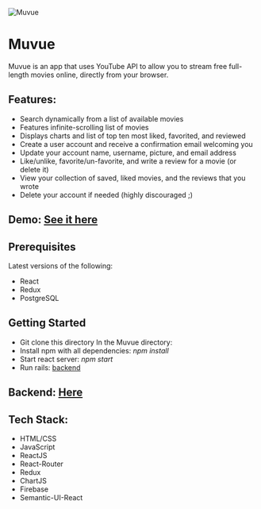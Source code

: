 ![Muvue](https://i.imgur.com/0n6RVEJ.png)

# Muvue
Muvue is an app that uses YouTube API to allow you to stream free full-length movies online, directly from your browser.

## Features:
* Search dynamically from a list of available movies
* Features infinite-scrolling list of movies
* Displays charts and list of top ten most liked, favorited, and reviewed
* Create a user account and receive a confirmation email welcoming you
* Update your account name, username, picture, and email address
* Like/unlike, favorite/un-favorite, and write a review for a movie (or delete it)
* View your collection of saved, liked movies, and the reviews that you wrote
* Delete your account if needed (highly discouraged ;)

##  Demo: [See it here](https://www.youtube.com/watch?v=UcMHDkl9_go)

## Prerequisites
Latest versions of the following:
- React
- Redux
- PostgreSQL

## Getting Started
- Git clone this directory
  In the Muvue directory:
- Install npm with all dependencies:
  *npm install*
- Start react server:
  *npm start*
- Run rails: [backend](https://github.com/scypher6/muvue_backend)

## Backend: [Here](https://github.com/scypher6/muvue_backend)
  
## Tech Stack:
- HTML/CSS
- JavaScript
- ReactJS
- React-Router
- Redux
- ChartJS
- Firebase
- Semantic-UI-React
